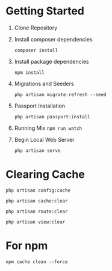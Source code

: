 
# Getting Started

1. Clone Repository

2. Install composer dependencies

    `composer install`

3. Install package dependencies

    `npm install`

4. Migrations and Seeders

    `php artisan migrate:refresh --seed`

5. Passport Installation

    `php artisan passport:install`

6. Running Mix
   `npm run watch`

7. Begin Local Web Server

    `php artisan serve`

# Clearing Cache

`php artisan config:cache`

`php artisan cache:clear`

`php artisan route:clear`

`php artisan view:clear`

# For npm
`npm cache clean --force`